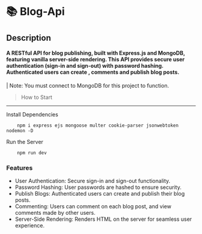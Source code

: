 # 📚 Blog-Api

## Description

#### A RESTful API for blog publishing, built with Express.js and MongoDB, featuring vanilla server-side rendering. This API provides secure user authentication (sign-in and sign-out) with password hashing. Authenticated users can create , comments and publish blog posts.

| Note: You must connect to MongoDB for this project to function.

> How to Start

---

Install Dependencies

```
    npm i express ejs mongoose multer cookie-parser jsonwebtoken nodemon -D

```

Run the Server

```
    npm run dev

```

### Features

- User Authentication: Secure sign-in and sign-out functionality.
- Password Hashing: User passwords are hashed to ensure security.
- Publish Blogs: Authenticated users can create and publish their blog posts.
- Commenting: Users can comment on each blog post, and view comments made by other users.
- Server-Side Rendering: Renders HTML on the server for seamless user experience.
